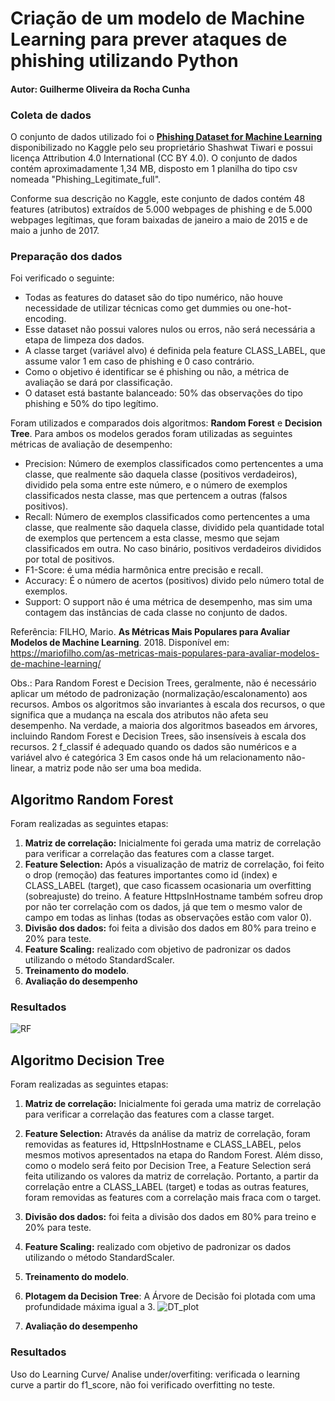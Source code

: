 # Criação de um modelo de Machine Learning para prever ataques de phishing utilizando Python
#### Autor: Guilherme Oliveira da Rocha Cunha

### Coleta de dados
O conjunto de dados utilizado foi o [**Phishing Dataset for Machine Learning**](https://www.kaggle.com/datasets/shashwatwork/phishing-dataset-for-machine-learning) disponibilizado no Kaggle pelo seu proprietário Shashwat Tiwari e possui licença Attribution 4.0 International (CC BY 4.0). O conjunto de dados contém aproximadamente 1,34 MB, disposto em 1 planilha do tipo csv nomeada "Phishing_Legitimate_full".

Conforme sua descrição no Kaggle, este conjunto de dados contém 48 features (atributos) extraídos de 5.000 webpages de phishing e de 5.000 webpages legítimas, que foram baixadas de janeiro a maio de 2015 e de maio a junho de 2017.

### Preparação dos dados
Foi verificado o seguinte: 
- Todas as features do dataset são do tipo numérico, não houve necessidade de utilizar técnicas como get dummies ou one-hot-encoding.
- Esse dataset não possui valores nulos ou erros, não será necessária a etapa de limpeza dos dados.
- A classe target (variável alvo) é definida pela feature CLASS_LABEL, que assume valor 1 em caso de phishing e 0 caso contrário.
- Como o objetivo é identificar se é phishing ou não, a métrica de avaliação se dará por classificação.
- O dataset está bastante balanceado: 50% das observações do tipo phishing e 50% do tipo legítimo.

Foram utilizados e comparados dois algoritmos: **Random Forest** e **Decision Tree**. Para ambos os modelos gerados foram utilizadas as seguintes métricas de avaliação de desempenho:
- Precision: Número de exemplos classificados como pertencentes a uma classe, que realmente são daquela classe (positivos verdadeiros), dividido pela soma entre este número, e o número de exemplos classificados nesta classe, mas que pertencem a outras (falsos positivos).
- Recall: Número de exemplos classificados como pertencentes a uma classe, que realmente são daquela classe, dividido pela quantidade total de exemplos que pertencem a esta classe, mesmo que sejam classificados em outra. No caso binário, positivos verdadeiros divididos por total de positivos.
- F1-Score: é uma média harmônica entre precisão e recall.
- Accuracy: É o número de acertos (positivos) divido pelo número total de exemplos.
- Support: O support não é uma métrica de desempenho, mas sim uma contagem das instâncias de cada classe no conjunto de dados.

Referência: FILHO, Mario. **As Métricas Mais Populares para Avaliar Modelos de Machine Learning**. 2018. Disponível em: https://mariofilho.com/as-metricas-mais-populares-para-avaliar-modelos-de-machine-learning/

Obs.: Para Random Forest e Decision Trees, geralmente, não é necessário aplicar um método de padronização (normalização/escalonamento) aos recursos. Ambos os algoritmos são invariantes à escala dos recursos, o que significa que a mudança na escala dos atributos não afeta seu desempenho. Na verdade, a maioria dos algoritmos baseados em árvores, incluindo Random Forest e Decision Trees, são insensíveis à escala dos recursos.
2 f_classif é adequado quando os dados são numéricos e a variável alvo é categórica
3 Em casos onde há um relacionamento não-linear, a matriz pode não ser uma boa medida.

## Algoritmo Random Forest
Foram realizadas as seguintes etapas:
1. **Matriz de correlação:** Inicialmente foi gerada uma matriz de correlação para verificar a correlação das features com a classe target.
2. **Feature Selection:** Após a visualização de matriz de correlação, foi feito o drop (remoção) das features importantes como id (index) e CLASS_LABEL (target), que caso ficassem ocasionaria um overfitting (sobreajuste) do treino. A feature HttpsInHostname também sofreu drop por não ter correlação com os dados, já que tem o mesmo valor de campo em todas as linhas (todas as observações estão com valor 0).
3. **Divisão dos dados:** foi feita a divisão dos dados em 80% para treino e 20% para teste.
4. **Feature Scaling:** realizado com objetivo de padronizar os dados utilizando o método StandardScaler.
5. **Treinamento do modelo**.
6. **Avaliação do desempenho** 
### Resultados
![RF](https://github.com/Gui-lherme-Oliv/PhishingPrediction_ML/assets/123426025/dfcfc3bb-93e1-4b3b-933f-3d1d1d147f42)

## Algoritmo Decision Tree
Foram realizadas as seguintes etapas:
1. **Matriz de correlação:** Inicialmente foi gerada uma matriz de correlação para verificar a correlação das features com a classe target.
2. **Feature Selection:** Através da análise da matriz de correlação, foram removidas as features id, HttpsInHostname e CLASS_LABEL, pelos mesmos motivos apresentados na etapa do Random Forest. Além disso, como o modelo será feito por Decision Tree, a Feature Selection será feita utilizando os valores da matriz de correlação. Portanto, a partir da correlação entre a CLASS_LABEL (target) e todas as outras features, foram removidas as features com a correlação mais fraca com o target.
3. **Divisão dos dados:** foi feita a divisão dos dados em 80% para treino e 20% para teste.
4. **Feature Scaling:** realizado com objetivo de padronizar os dados utilizando o método StandardScaler.
5. **Treinamento do modelo**.
6. **Plotagem da Decision Tree**: A Árvore de Decisão foi plotada com uma profundidade máxima igual a 3.
![DT_plot](https://github.com/Gui-lherme-Oliv/PhishingPrediction_ML/assets/123426025/d7bf120a-1f6a-4d85-b95a-4f539e872d74)

  
8. **Avaliação do desempenho**

### Resultados







Uso do Learning Curve/ Analise under/overfiting: verificada o learning curve a partir do f1_score, não foi verificado overfitting no teste.
